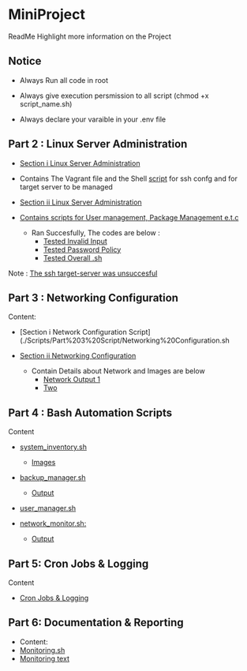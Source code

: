 # MiniProject

ReadMe Highlight more information on the Project 

## Notice

* Always Run all code in root

* Always give execution persmission to all script (chmod +x script_name.sh)

* Always declare your varaible in your .env file 

## Part 2 : Linux Server Administration


* [Section i  Linux Server Administration](./Config/config)
* Contains The Vagrant file and the Shell [script](./Scripts/Part%202%20Scripts/Sec1.sh) for ssh confg and for target server to be managed


* [Section ii  Linux Server Administration](./Scripts/Part%202%20Scripts/Linux_Server_Administration_Script.sh)

* [Contains scripts for User management, Package Management e.t.c](./Scripts/Part%202%20Scripts/Linux_Server_Administration_Script.sh)
    * Ran Succesfully, The codes are below :
        * [Tested Invalid Input](./Documentation/Screenshot/Part%202/tESTING%20CODE%20WITH%20INVALID%20INPUT.png)
        * [Tested Password Policy](./Documentation/Screenshot/Part%202/Testing%20Password%20Policy.png)
        * [Tested Overall .sh](./Documentation/Screenshot/Part%202/Part%202%20complete.png)

Note : [The ssh target-server was unsuccesful](./Documentation/Screenshot/Part%202/part%201%20try.png)

## Part 3 : Networking Configuration

Content:

* [Section i Network Configuration Script](./Scripts/Part%203%20Script/Networking%20Configuration.sh

* [Section ii Networking Configuration](./Documentation/Network%20Topology.md)  
    * Contain Details about Network and Images are below
        * [Network Output 1](./Documentation/Screenshot/Part%203/networking%20output.png)
        * [Two](./Documentation/Screenshot/Part%203/part%203%20down.png)


## Part 4 : Bash Automation Scripts

Content

* [system_inventory.sh](./Scripts/Part%204%20Scripts/system_inventory.sh)
    * [Images](./Documentation/Screenshot/Part%204/)

* [backup_manager.sh](./Scripts/Part%204%20Scripts/backup_manager.sh)
    * [Output](./Documentation/Screenshot/Part%204/backup%201.png)


* [user_manager.sh](./Scripts/Part%204%20Scripts/user_manager.sh)

* [network_monitor.sh:](./Scripts/Part%204%20Scripts/netwrok%20monitoring.sh)
    * [Output](./Scripts/Part%206%20Monitoring/network_monitor.log)

## Part 5: Cron Jobs & Logging

Content

* [Cron Jobs & Logging](./Scripts/Cron%20Job%20Script/Cron%20Job.sh)

## Part 6: Documentation & Reporting

 * Content: 
 * [Monitoring.sh](./Scripts/Part%206%20Monitoring/Monitoring.sh)
 * [Monitoring text](./Documentation/Reports/system_report.txt)






